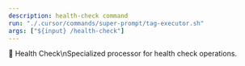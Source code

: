 ```yaml
---
description: health-check command
run: "./.cursor/commands/super-prompt/tag-executor.sh"
args: ["${input} /health-check"]
---
```


🏥 Health Check\nSpecialized processor for health check operations.